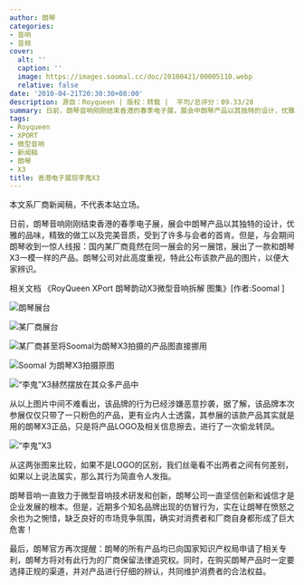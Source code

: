 ```yaml
---
author: 朗琴
categories:
- 音响
- 音频
cover:
  alt: ''
  caption: ''
  image: https://images.soomal.cc/doc/20100421/00005110.webp
  relative: false
date: '2010-04-21T20:30:30+08:00'
description: 源自：Royqueen | 版权：转载 |  平均/总评分：09.33/28
summary: 日前，朗琴音响刚刚结束香港的春季电子展，展会中朗琴产品以其独特的设计，优雅的品味，精致的做工以及完美音质，受到了许多与会者的首肯。但是，与会期间朗琴收到一惊人线报：国内某厂商竟然在同一展会的另一展馆，展出了一款和朗琴X3一模一样的产品。朗琴公司对此高度重视，特此公布该款产品的图片，以便大家辨识。
tags:
- Royqueen
- XPORT
- 微型音响
- 新闻稿
- 朗琴
- X3
title: 香港电子展现李鬼X3
---
```


本文系厂商新闻稿，不代表本站立场。



日前，朗琴音响刚刚结束香港的春季电子展，展会中朗琴产品以其独特的设计，优雅的品味，精致的做工以及完美音质，受到了许多与会者的首肯。但是，与会期间朗琴收到一惊人线报：国内某厂商竟然在同一展会的另一展馆，展出了一款和朗琴X3一模一样的产品。朗琴公司对此高度重视，特此公布该款产品的图片，以便大家辨识。



相关文档
《RoyQueen XPort 朗琴韵动X3微型音响拆解 图集》[作者:Soomal ]



![朗琴展台](https://images.soomal.cc/doc/20100421/00005107.webp)



![某厂商展台](https://images.soomal.cc/doc/20100421/00005108.webp)



![某厂商甚至将Soomal为朗琴X3拍摄的产品图直接挪用](https://images.soomal.cc/doc/20100421/00005109.webp)



![Soomal 为朗琴X3拍摄原图](https://images.soomal.cc/doc/20100421/00005110.webp)



![“李鬼”X3赫然摆放在其众多产品中](https://images.soomal.cc/doc/20100421/00005111.webp)



从以上图片中间不难看出，该品牌的行为已经涉嫌恶意抄袭，据了解，该品牌本次参展仅仅只带了一只粉色的产品，更有业内人士透露，其参展的该款产品其实就是用的朗琴X3正品，只是将产品LOGO及相关信息擦去，进行了一次偷龙转凤。



![“李鬼”X3](https://images.soomal.cc/doc/20100421/00005112.webp)



从这两张图来比较，如果不是LOGO的区别，我们丝毫看不出两者之间有何差别，如果以上说法属实，那么其行为简直令人发指。



朗琴音响一直致力于微型音响技术研发和创新，朗琴公司一直坚信创新和诚信才是企业发展的根本。但是，近期多个知名品牌出现的仿冒行为，实在让朗琴在愤怒之余也为之惋惜，缺乏良好的市场竞争氛围，确实对消费者和厂商自身都形成了巨大危害！



最后，朗琴官方再次提醒：朗琴的所有产品均已向国家知识产权局申请了相关专利，朗琴方将对有此行为的厂商保留法律追究权。同时，在购买朗琴产品时一定要选择正规的渠道，并对产品进行仔细的辨认，共同维护消费者的合法权益。
